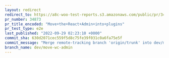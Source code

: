 ```yaml
---
layout: redirect
redirect_to: https://a8c-woo-test-reports.s3.amazonaws.com/public/pr/34873/e2e/index.html
pr_number: 34873
pr_title_encoded: "Move+the+React+Admin+into+plugins"
pr_test_type: e2e
last_published: "2022-09-29 02:23:10 +0000"
commit_sha: 630d2071cec559f5d8c75fe39f031c0a6fa75e5f
commit_message: "Merge remote-tracking branch 'origin/trunk' into dev/move-wc-admin"
branch_name: dev/move-wc-admin
---
```

